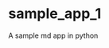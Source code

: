# sample_app_1

<!--
#groups
Apps

#languages
Python

#frames and libs
Kivy
KivyMD

-->

A sample md app in python
